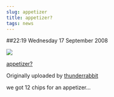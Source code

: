 ```yaml
---
slug: appetizer
title: appetizer?
tags: news
---
```


##22:19 Wednesday 17 September 2008


[![](http://farm4.static.flickr.com/3058/2864684557_bf26e58abe.jpg)](http://www.flickr.com/photos/thunderrabbit/2864684557/)
  


[appetizer?](http://www.flickr.com/photos/thunderrabbit/2864684557/)
  

Originally uploaded by [thunderrabbit](http://www.flickr.com/people/thunderrabbit/)




we got 12 chips for an appetizer...
  

